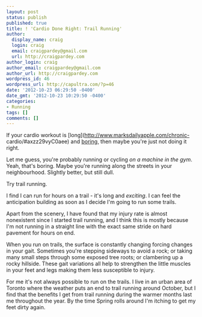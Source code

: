 ```yaml
---
layout: post
status: publish
published: true
title: ! 'Cardio Done Right: Trail Running'
author:
  display_name: craig
  login: craig
  email: craigpardey@gmail.com
  url: http://craigpardey.com
author_login: craig
author_email: craigpardey@gmail.com
author_url: http://craigpardey.com
wordpress_id: 46
wordpress_url: http://capultra.com/?p=46
date: '2012-10-23 06:29:50 -0400'
date_gmt: '2012-10-23 10:29:50 -0400'
categories:
- Running
tags: []
comments: []
---
```


If your cardio workout is [long](http://www.marksdailyapple.com/chronic-
cardio/#axzz29vyC0aee) and [boring](http://www.ttfatloss.com/workouts/), then
maybe you're just not doing it right.

Let me guess, you're probably running or cycling _on a machine in the gym_.
Yeah, that's boring. Maybe you're running along the streets in your
neighbourhood. Slightly better, but still dull.

Try trail running.

I find I can run for hours on a trail - it's long and _exciting_. I can feel
the anticipation building as soon as I decide I'm going to run some trails.

Apart from the scenery, I have found that my injury rate is almost nonexistent
since I started trail running, and I think this is mostly because I'm not
running in a straight line with the exact same stride on hard pavement for
hours on end.

When you run on trails, the surface is constantly changing forcing changes in
your gait. Sometimes you're stepping sideways to avoid a rock; or taking many
small steps through some exposed tree roots; or clambering up a rocky
hillside. These gait variations all help to strengthen the little muscles in
your feet and legs making them less susceptible to injury.

For me it's not always possible to run on the trails. I live in an urban area
of Toronto where the weather puts an end to trail running around October, but
I find that the benefits I get from trail running during the warmer months
last me throughout the year. By the time Spring rolls around I'm itching to
get my feet dirty again.

